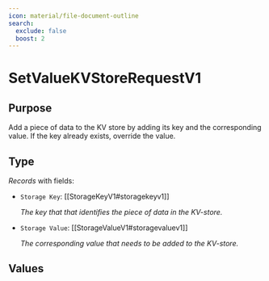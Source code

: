 ```yaml
---
icon: material/file-document-outline
search:
  exclude: false
  boost: 2
---
```


# SetValueKVStoreRequestV1

## Purpose

<!-- --8<-- [start:purpose] -->
Add a piece of data to the KV store by adding its key and the corresponding value.
If the key already exists, override the value.
<!-- --8<-- [end:purpose] -->

## Type

<!-- --8<-- [start:type] -->
<div class="type" markdown>

*Records* with fields:

- `Storage Key`: [[StorageKeyV1#storagekeyv1]]

  *The key that that identifies the piece of data in the KV-store.*

- `Storage Value`: [[StorageValueV1#storagevaluev1]]

  *The corresponding value that needs to be added to the KV-store.*

</div>
<!-- --8<-- [end:type] -->

## Values

